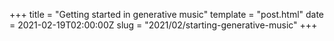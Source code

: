 +++
title = "Getting started in generative music"
template = "post.html"
date = 2021-02-19T02:00:00Z
slug = "2021/02/starting-generative-music"
+++

